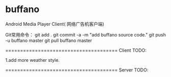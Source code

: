buffano
=======

Android Media Player Client( 网络广告机客户端)

Git常用命令：
git add .
git commit -a -m "add buffano source code."
git push -u buffano master
git pull buffano master

======================================
Client TODO:

1.add more weather style.

======================================
Server TODO:
